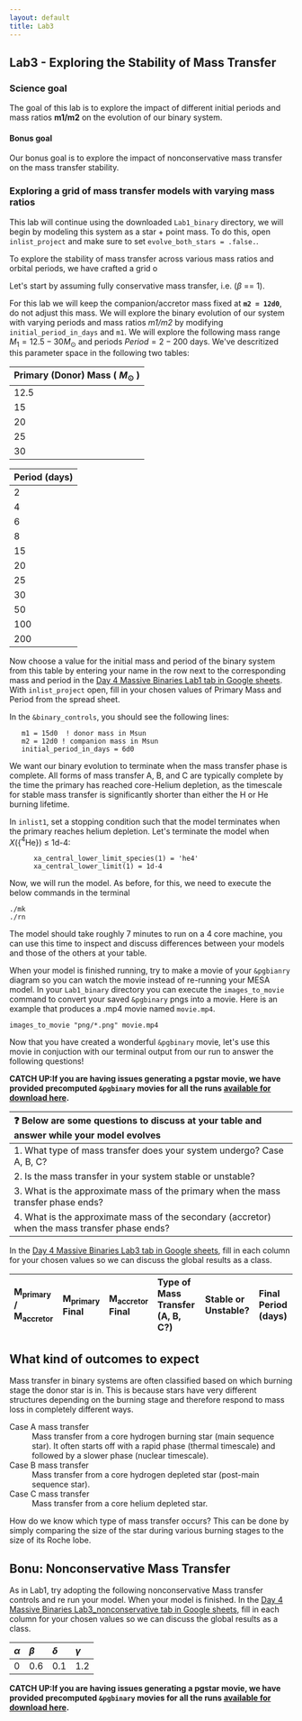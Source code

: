 ```yaml
---
layout: default
title: Lab3
---
```


<script type="text/x-mathjax-config">MathJax.Hub.Config({tex2jax:{inlineMath:[['\$','\$'],['\\(','\\)']],processEscapes:true},CommonHTML: {matchFontHeight:false}});</script>
<script type="text/javascript" async src="https://cdnjs.cloudflare.com/ajax/libs/mathjax/2.7.1/MathJax.js?config=TeX-MML-AM_CHTML"></script>

## Lab3 - Exploring the Stability of Mass Transfer

### Science goal

The goal of this lab is to explore the impact of different initial periods and mass ratios **m1/m2** on the evolution of our binary system. 

#### Bonus goal

Our bonus goal is to explore the impact of nonconservative mass transfer on the mass transfer stability.




### Exploring a grid of mass transfer models with varying mass ratios
This lab will continue using the downloaded `Lab1_binary` directory, we will begin by modeling this system as a star + point mass. To do this, open `inlist_project` and make sure to set `evolve_both_stars = .false.`.


To explore the stability of mass transfer across various mass ratios and orbital periods, we have crafted a grid o


Let's start by assuming fully conservative mass transfer, i.e. ($\beta$ == 1).

For this lab we will keep the companion/accretor mass fixed at **`m2 = 12d0`**, do not adjust this mass. We will explore the binary evolution of our system with varying periods and mass ratios *m1/m2* by modifying `initial_period_in_days` and `m1`. We will explore the following mass range $M_{1} = 12.5 - 30 M_{\odot}$ and periods $Period = 2 - 200$ days. We've descritized this parameter space in the following two tables:

| Primary (Donor) Mass ( $M_{\odot}$ ) |   
|:------------------------|
| 12.5      |
| 15        |
| 20        |
| 25        |
| 30        |

| Period (days) |     
|:--------------|
| 2        | 
| 4        | 
| 6        | 
| 8        |
| 15       |
| 20       |
| 25       |
| 30       |
| 50       |
| 100       |
| 200        | 

Now choose a value for the initial mass and period of the binary system from this table by entering your name in the row next to the corresponding mass and period in the [Day 4 Massive Binaries Lab1 tab in Google sheets](https://docs.google.com/spreadsheets/d/1__UPg_5JfiBkJpZTleyaSwW_faxHzmo_X7Us2RTfLOM/edit?usp=sharing). With `inlist_project` open, fill in your chosen values of Primary Mass and Period from the spread sheet.


In the `&binary_controls`, you should see the following lines:

```
   m1 = 15d0  ! donor mass in Msun
   m2 = 12d0 ! companion mass in Msun
   initial_period_in_days = 6d0
```




We want our binary evolution to terminate when the mass transfer phase is complete. All forms of mass transfer A, B, and C are typically complete by the time the primary has reached core-Helium depletion, as the timescale for stable mass transfer is significantly shorter than either the H or He burning lifetime.

In `inlist1`, set a stopping condition such that the model terminates when the primary reaches helium depletion. Let's terminate the model when $X$({$^4$He}) $\leq$ 1d-4:


```plaintext
      xa_central_lower_limit_species(1) = 'he4'
      xa_central_lower_limit(1) = 1d-4
```


Now, we will run the model. As before, for this, we need to execute the below commands in the terminal

```
./mk
./rn
```


The model should take roughly 7 minutes to run on a 4 core machine, you can use this time to inspect and discuss differences between your models and those of the others at your table. 

When your model is finished running, try to make a movie of your `&pgbianry` diagram so you can watch the movie instead of re-running your MESA model. In your `Lab1_binary` directory you can execute the `images_to_movie` command to convert your saved `&pgbinary` pngs into a movie. Here is an example that produces a .mp4 movie named `movie.mp4`.

```
images_to_movie "png/*.png" movie.mp4
```

Now that you have created a wonderful `&pgbinary` movie, let's use this movie in conjuction with our terminal output from our run to answer the following questions!

**CATCH UP:If you are having issues generating a pgstar movie, we have provided precomputed `&pgbinary` movies for all the runs [available for download here](https://drive.google.com/drive/u/2/folders/1gk5se7bKHbzZtfEEamj8Cr3iKzNCN7L9).**

| :question: Below are some questions to discuss at your table and answer while your model evolves | 
| :--- |
| 1. What type of mass transfer does your system undergo? Case A, B, C? |
| 2. Is the mass transfer in your system stable or unstable?|
| 3. What is the approximate mass of the primary when the mass transfer phase ends?|
| 4. What is the approximate mass of the secondary (accretor) when the mass transfer phase ends?|


In the [Day 4 Massive Binaries Lab3 tab in Google sheets](https://docs.google.com/spreadsheets/d/1__UPg_5JfiBkJpZTleyaSwW_faxHzmo_X7Us2RTfLOM/edit?usp=sharing), fill in each column for your chosen values so we can discuss the global results as a class.

| M<sub>primary</sub> / M<sub>accretor</sub> | M<sub>primary</sub> Final | M<sub>accretor</sub> Final | Type of Mass Transfer (A, B, C?) | Stable or Unstable? | Final Period (days) |
|:-----------------------------------------|:-------------------------|:-------------------------|:----------------------------------|:--------------------|:---------------------|












## What kind of outcomes to expect


Mass transfer in binary systems are often classified based on which burning stage the donor star is in. This is because stars have very different structures depending on the burning stage and therefore respond to mass loss in completely different ways.

<dl>
  <dt> Case A mass transfer </dt>
       <dd> Mass transfer from a core hydrogen burning star (main sequence star). It often starts off with a rapid phase (thermal timescale) and followed by a slower phase (nuclear timescale).</dd>
  <dt> Case B mass transfer </dt>
       <dd> Mass transfer from a core hydrogen depleted star (post-main sequence star).  </dd>
  <dt> Case C mass transfer </dt>
       <dd> Mass transfer from a core helium depleted star. </dd>
</dl>

How do we know which type of mass transfer occurs? This can be done by simply comparing the size of the star during various burning stages to the size of its  Roche lobe.





## Bonu: Nonconservative Mass Transfer

As in Lab1, try adopting the following nonconservative Mass transfer controls and re run your model. When your model is finished. In the [Day 4 Massive Binaries Lab3_nonconservative tab in Google sheets](https://docs.google.com/spreadsheets/d/1__UPg_5JfiBkJpZTleyaSwW_faxHzmo_X7Us2RTfLOM/edit?usp=sharing), fill in each column for your chosen values so we can discuss the global results as a class.

| $\alpha$ | $\beta$ | $\delta$ | $\gamma$ |
|:-----|:--------------|:--------------|:----------------|
| 0 | 0.6 | 0.1 | 1.2 |

**CATCH UP:If you are having issues generating a pgstar movie, we have provided precomputed `&pgbinary` movies for all the runs [available for download here](https://drive.google.com/drive/u/2/folders/1gk5se7bKHbzZtfEEamj8Cr3iKzNCN7L9).**

